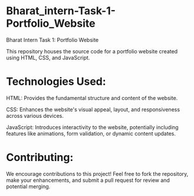 # Bharat_intern-Task-1-Portfolio_Website
Bharat Intern Task 1: Portfolio Website

This repository houses the source code for a portfolio website created using HTML, CSS, and JavaScript.

# Technologies Used:

HTML: Provides the fundamental structure and content of the website.

CSS: Enhances the website's visual appeal, layout, and responsiveness across various devices.

JavaScript: Introduces interactivity to the website, potentially including features like animations, form validation, or dynamic content updates.

# Contributing:

We encourage contributions to this project! Feel free to fork the repository, make your enhancements, and submit a pull request for review and potential merging.
